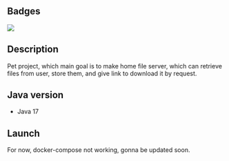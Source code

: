 ## Badges

<a href="https://codeclimate.com/github/tre3p/home-fileserver/maintainability"><img src="https://api.codeclimate.com/v1/badges/d1d0ffd23c3814c5a71a/maintainability" /></a>

## Description

Pet project, which main goal is to make home file server, which can retrieve files from user, store them, and give link to download it by request.

## Java version

* Java 17

## Launch

For now, docker-compose not working, gonna be updated soon.
